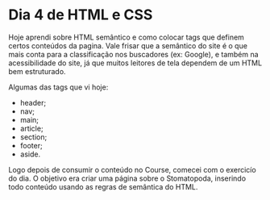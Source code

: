 # Dia 4 de HTML e CSS

Hoje aprendi sobre HTML semântico e como colocar tags que definem certos conteúdos da pagina. Vale frisar que a semântico do site é o que mais conta para a classificação nos buscadores (ex: Google), e também na acessibilidade do site, já que muitos leitores de tela dependem de um HTML bem estruturado.

Algumas das tags que vi hoje:
* header;
* nav;
* main;
* article;
* section;
* footer;
* aside.

Logo depois de consumir o conteúdo no Course, comecei com o exercicío do dia. O objetivo era criar uma página sobre o Stomatopoda, inserindo todo conteúdo usando as regras de semântica do HTML.